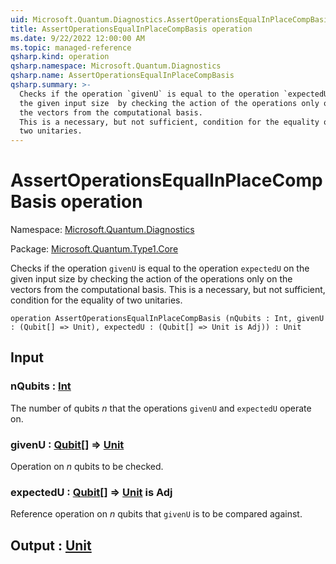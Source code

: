 ```yaml
---
uid: Microsoft.Quantum.Diagnostics.AssertOperationsEqualInPlaceCompBasis
title: AssertOperationsEqualInPlaceCompBasis operation
ms.date: 9/22/2022 12:00:00 AM
ms.topic: managed-reference
qsharp.kind: operation
qsharp.namespace: Microsoft.Quantum.Diagnostics
qsharp.name: AssertOperationsEqualInPlaceCompBasis
qsharp.summary: >-
  Checks if the operation `givenU` is equal to the operation `expectedU` on
  the given input size  by checking the action of the operations only on
  the vectors from the computational basis.
  This is a necessary, but not sufficient, condition for the equality of
  two unitaries.
---
```


# AssertOperationsEqualInPlaceCompBasis operation

Namespace: [Microsoft.Quantum.Diagnostics](xref:Microsoft.Quantum.Diagnostics)

Package: [Microsoft.Quantum.Type1.Core](https://nuget.org/packages/Microsoft.Quantum.Type1.Core)


Checks if the operation `givenU` is equal to the operation `expectedU` onthe given input size  by checking the action of the operations only onthe vectors from the computational basis.This is a necessary, but not sufficient, condition for the equality oftwo unitaries.

```qsharp
operation AssertOperationsEqualInPlaceCompBasis (nQubits : Int, givenU : (Qubit[] => Unit), expectedU : (Qubit[] => Unit is Adj)) : Unit
```


## Input

### nQubits : [Int](xref:microsoft.quantum.qsharp.valueliterals#int-literals)

The number of qubits $n$ that the operations `givenU` and `expectedU` operate on.


### givenU : [Qubit](xref:microsoft.quantum.qsharp.valueliterals#qubit-literals)[] => [Unit](xref:microsoft.quantum.qsharp.valueliterals#unit-literal) 

Operation on $n$ qubits to be checked.


### expectedU : [Qubit](xref:microsoft.quantum.qsharp.valueliterals#qubit-literals)[] => [Unit](xref:microsoft.quantum.qsharp.valueliterals#unit-literal)  is Adj

Reference operation on $n$ qubits that `givenU` is to be compared against.



## Output : [Unit](xref:microsoft.quantum.qsharp.valueliterals#unit-literal)

